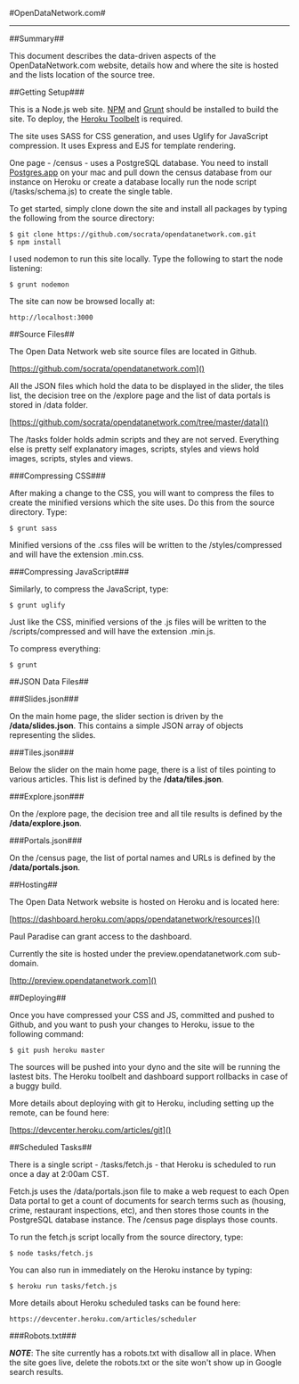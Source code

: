 #OpenDataNetwork.com#

---

##Summary##

This document describes the data-driven aspects of the OpenDataNetwork.com website, details how and where the site is hosted and the lists location of the source tree.

##Getting Setup###

This is a Node.js web site.  [NPM](https://www.npmjs.org/) and [Grunt](http://gruntjs.com/) should be installed to build the site.  To deploy, the [Heroku Toolbelt](https://toolbelt.heroku.com/) is required.

The site uses SASS for CSS generation, and uses Uglify for JavaScript compression.  It uses Express and EJS for template rendering.

One page - /census - uses a PostgreSQL database.  You need to install [Postgres.app](http://postgresapp.com/) on your mac and pull down the census database from our instance on Heroku or create a database locally run the node script (/tasks/schema.js) to create the single table.

To get started, simply clone down the site and install all packages by typing the following from the source directory:

	$ git clone https://github.com/socrata/opendatanetwork.com.git
	$ npm install

I used nodemon to run this site locally.  Type the following to start the node listening:

	$ grunt nodemon

The site can now be browsed locally at:

	http://localhost:3000


##Source Files##

The Open Data Network web site source files are located in Github.

[https://github.com/socrata/opendatanetwork.com]()

All the JSON files which hold the data to be displayed in the slider, the tiles list, the decision tree on the /explore page and the list of data portals is stored in /data folder.  

[https://github.com/socrata/opendatanetwork.com/tree/master/data]()

The /tasks folder holds admin scripts and they are not served.  Everything else is pretty self explanatory images, scripts, styles and views hold images, scripts, styles and views.


###Compressing CSS###

After making a change to the CSS, you will want to compress the files to create the minified versions which the site uses.  Do this from the source directory.  Type:  

	$ grunt sass

Minified versions of the .css files will be written to the /styles/compressed and will have the extension .min.css.


###Compressing JavaScript###

Similarly, to compress the JavaScript, type:

	$ grunt uglify
	
Just like the CSS, minified versions of the .js files will be written to the /scripts/compressed and will have the extension .min.js.

To compress everything:

	$ grunt


##JSON Data Files##

###Slides.json###

On the main home page, the slider section is driven by the **/data/slides.json**.  This contains a simple JSON array of objects representing the slides.

###Tiles.json###

Below the slider on the main home page, there is a list of tiles pointing to various articles.  This list is defined by the **/data/tiles.json**.

###Explore.json###

On the /explore page, the decision tree and all tile results is defined by the **/data/explore.json**.

###Portals.json###

On the /census page, the list of portal names and URLs is defined by the **/data/portals.json**.


##Hosting##

The Open Data Network website is hosted on Heroku and is located here:

[https://dashboard.heroku.com/apps/opendatanetwork/resources]()

Paul Paradise can grant access to the dashboard.

Currently the site is hosted under the preview.opendatanetwork.com sub-domain.

[http://preview.opendatanetwork.com]()



##Deploying##

Once you have compressed your CSS and JS, committed and pushed to Github, and you want to push your changes to Heroku, issue to the following command:

	$ git push heroku master

The sources will be pushed into your dyno and the site will be running the lastest bits.  The Heroku toolbelt and dashboard support rollbacks in case of a buggy build.

More details about deploying with git to Heroku, including setting up the remote, can be found here:

[https://devcenter.heroku.com/articles/git]()


##Scheduled Tasks##

There is a single script  - /tasks/fetch.js - that Heroku is scheduled to run once a day at 2:00am CST.  

Fetch.js uses the /data/portals.json file to make a web request to each Open Data portal to get a count of documents for search terms such as (housing, crime, restaurant inspections, etc), and then stores those counts in the PostgreSQL database instance.  The /census page displays those counts.

To run the fetch.js script locally from the source directory, type:

	$ node tasks/fetch.js
	
You can also run in immediately on the Heroku instance by typing:

	$ heroku run tasks/fetch.js
	
More details about Heroku scheduled tasks can be found here:

	https://devcenter.heroku.com/articles/scheduler


###Robots.txt###

***NOTE***:  The site currently has a robots.txt with disallow all in place.  When the site goes live, delete the robots.txt or the site won't show up in Google search results.


